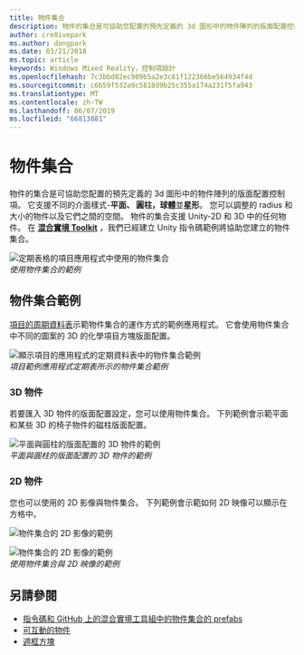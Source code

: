 ```yaml
---
title: 物件集合
description: 物件的集合是可協助您配置的預先定義的 3d 圖形中的物件陣列的版面配置控制項。
author: cre8ivepark
ms.author: dongpark
ms.date: 03/21/2018
ms.topic: article
keywords: Windows Mixed Reality，控制項設計
ms.openlocfilehash: 7c3bbd82ec909b5a2e3c81f122366be564934f4d
ms.sourcegitcommit: c6b59f532a9c5818d9b25c355a174a231f5fa943
ms.translationtype: MT
ms.contentlocale: zh-TW
ms.lasthandoff: 06/07/2019
ms.locfileid: "66813881"
---
```

# <a name="object-collection"></a>物件集合

物件的集合是可協助您配置的預先定義的 3d 圖形中的物件陣列的版面配置控制項。 它支援不同的介面樣式-**平面、 圓柱，球體**並**星形**。 您可以調整的 radius 和大小的物件以及它們之間的空間。 物件的集合支援 Unity-2D 和 3D 中的任何物件。 在  **[混合實境 Toolkit](https://microsoft.github.io/MixedRealityToolkit-Unity/Documentation/README_ObjectCollection.html)** ，我們已經建立 Unity 指令碼範例將協助您建立的物件集合。

![定期表格的項目應用程式中使用的物件集合](images/640px-objectcollection-hero-640px.jpg)<br>
*使用物件集合的範例*

## <a name="object-collection-examples"></a>物件集合範例

[項目的周期資料表](periodic-table-of-the-elements.md)示範物件集合的運作方式的範例應用程式。 它會使用物件集合中不同的圖案的 3D 的化學項目方塊版面配置。

![顯示項目的應用程式的定期資料表中的物件集合範例](images/periodictable-collections-1000px.jpg)<br>
*項目範例應用程式定期表所示的物件集合範例*

### <a name="3d-objects"></a>3D 物件

若要匯入 3D 物件的版面配置設定，您可以使用物件集合。 下列範例會示範平面和某些 3D 的椅子物件的磁柱版面配置。

![平面與圓柱的版面配置的 3D 物件的範例](images/objectcollection-3dobjects-1000px.jpg)<br>
*平面與圓柱的版面配置的 3D 物件的範例*

### <a name="2d-objects"></a>2D 物件

您也可以使用的 2D 影像與物件集合。 下列範例會示範如何 2D 映像可以顯示在方格中。

![物件集合的 2D 影像的範例](images/640px-layout-3dobjects-3.jpg)

![物件集合的 2D 影像的範例](images/640px-layout-2dimages.jpg)<br>
*使用物件集合與 2D 映像的範例*

## <a name="see-also"></a>另請參閱
* [指令碼和 GitHub 上的混合實境工具組中的物件集合的 prefabs](https://github.com/microsoft/MixedRealityToolkit-Unity/blob/mrtk_release/Documentation/README_ObjectCollection.md)
* [可互動的物件](interactable-object.md)
* [週框方塊](app-bar-and-bounding-box.md)
